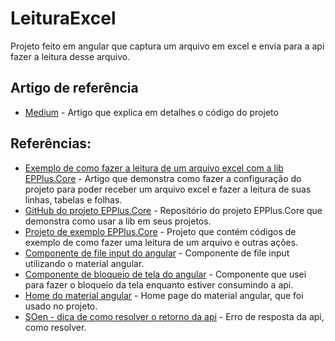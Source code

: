 # LeituraExcel

Projeto feito em angular que captura um arquivo em excel e envia para a api fazer a leitura desse arquivo.

## Artigo de referência
 * [Medium](https://medium.com/@erikthiago/gerador-de-pdf-no-asp-net-core-e494650eb3c9) - Artigo que explica em detalhes o código do projeto

## Referências:
* [Exemplo de como fazer a leitura de um arquivo excel com a lib EPPlus.Core](https://www.c-sharpcorner.com/article/import-and-export-data-using-epplus-core/) - Artigo que demonstra como fazer a configuração do projeto para poder receber um arquivo excel e fazer a leitura de suas linhas, tabelas e folhas.
* [GitHub do projeto EPPlus.Core](https://github.com/VahidN/EPPlus.Core) - Repositório do projeto EPPlus.Core que demonstra como usar a lib em seus projetos.
* [Projeto de exemplo EPPlus.Core](https://github.com/VahidN/EPPlus.Core/tree/master/src/EPPlus.Core.SampleWebApp) - Projeto que contém códigos de exemplo de como fazer uma leitura de um arquivo e outras ações.
* [Componente de file input do angular](https://www.npmjs.com/package/ngx-material-file-input) - Componente de file input utilizando o material angular.
* [Componente de bloqueio de tela do angular](https://www.npmjs.com/package/ng-block-ui) - Componente que usei para fazer o bloqueio da tela enquanto estiver consumindo a api.
* [Home do material angular](https://material.angular.io/guide/getting-started) - Home page do material angular, que foi usado no projeto.
* [SOen - dica de como resolver o retorno da api](https://stackoverflow.com/questions/50540413/error-syntaxerror-unexpected-token-in-json-at-position-0-at-json-parse-anon) - Erro de resposta da api, como resolver.
